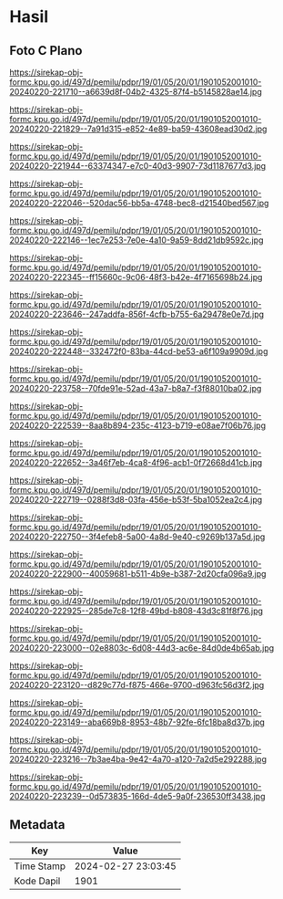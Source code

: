 # Hasil

## Foto C Plano

https://sirekap-obj-formc.kpu.go.id/497d/pemilu/pdpr/19/01/05/20/01/1901052001010-20240220-221710--a6639d8f-04b2-4325-87f4-b5145828ae14.jpg

https://sirekap-obj-formc.kpu.go.id/497d/pemilu/pdpr/19/01/05/20/01/1901052001010-20240220-221829--7a91d315-e852-4e89-ba59-43608ead30d2.jpg

https://sirekap-obj-formc.kpu.go.id/497d/pemilu/pdpr/19/01/05/20/01/1901052001010-20240220-221944--63374347-e7c0-40d3-9907-73d1187677d3.jpg

https://sirekap-obj-formc.kpu.go.id/497d/pemilu/pdpr/19/01/05/20/01/1901052001010-20240220-222046--520dac56-bb5a-4748-bec8-d21540bed567.jpg

https://sirekap-obj-formc.kpu.go.id/497d/pemilu/pdpr/19/01/05/20/01/1901052001010-20240220-222146--1ec7e253-7e0e-4a10-9a59-8dd21db9592c.jpg

https://sirekap-obj-formc.kpu.go.id/497d/pemilu/pdpr/19/01/05/20/01/1901052001010-20240220-222345--ff15660c-9c06-48f3-b42e-4f7165698b24.jpg

https://sirekap-obj-formc.kpu.go.id/497d/pemilu/pdpr/19/01/05/20/01/1901052001010-20240220-223646--247addfa-856f-4cfb-b755-6a29478e0e7d.jpg

https://sirekap-obj-formc.kpu.go.id/497d/pemilu/pdpr/19/01/05/20/01/1901052001010-20240220-222448--332472f0-83ba-44cd-be53-a6f109a9909d.jpg

https://sirekap-obj-formc.kpu.go.id/497d/pemilu/pdpr/19/01/05/20/01/1901052001010-20240220-223758--70fde91e-52ad-43a7-b8a7-f3f88010ba02.jpg

https://sirekap-obj-formc.kpu.go.id/497d/pemilu/pdpr/19/01/05/20/01/1901052001010-20240220-222539--8aa8b894-235c-4123-b719-e08ae7f06b76.jpg

https://sirekap-obj-formc.kpu.go.id/497d/pemilu/pdpr/19/01/05/20/01/1901052001010-20240220-222652--3a46f7eb-4ca8-4f96-acb1-0f72668d41cb.jpg

https://sirekap-obj-formc.kpu.go.id/497d/pemilu/pdpr/19/01/05/20/01/1901052001010-20240220-222719--0288f3d8-03fa-456e-b53f-5ba1052ea2c4.jpg

https://sirekap-obj-formc.kpu.go.id/497d/pemilu/pdpr/19/01/05/20/01/1901052001010-20240220-222750--3f4efeb8-5a00-4a8d-9e40-c9269b137a5d.jpg

https://sirekap-obj-formc.kpu.go.id/497d/pemilu/pdpr/19/01/05/20/01/1901052001010-20240220-222900--40059681-b511-4b9e-b387-2d20cfa096a9.jpg

https://sirekap-obj-formc.kpu.go.id/497d/pemilu/pdpr/19/01/05/20/01/1901052001010-20240220-222925--285de7c8-12f8-49bd-b808-43d3c81f8f76.jpg

https://sirekap-obj-formc.kpu.go.id/497d/pemilu/pdpr/19/01/05/20/01/1901052001010-20240220-223000--02e8803c-6d08-44d3-ac6e-84d0de4b65ab.jpg

https://sirekap-obj-formc.kpu.go.id/497d/pemilu/pdpr/19/01/05/20/01/1901052001010-20240220-223120--d829c77d-f875-466e-9700-d963fc56d3f2.jpg

https://sirekap-obj-formc.kpu.go.id/497d/pemilu/pdpr/19/01/05/20/01/1901052001010-20240220-223149--aba669b8-8953-48b7-92fe-6fc18ba8d37b.jpg

https://sirekap-obj-formc.kpu.go.id/497d/pemilu/pdpr/19/01/05/20/01/1901052001010-20240220-223216--7b3ae4ba-9e42-4a70-a120-7a2d5e292288.jpg

https://sirekap-obj-formc.kpu.go.id/497d/pemilu/pdpr/19/01/05/20/01/1901052001010-20240220-223239--0d573835-166d-4de5-9a0f-236530ff3438.jpg


## Metadata

| Key        | Value               |
| ---------- | ------------------- |
| Time Stamp | 2024-02-27 23:03:45 |
| Kode Dapil | 1901                |




